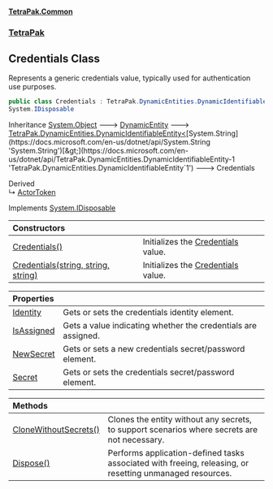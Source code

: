 #### [TetraPak.Common](index.md 'index')
### [TetraPak](TetraPak.md 'TetraPak')
## Credentials Class
Represents a generic credentials value, typically used for authentication use purposes.  
```csharp
public class Credentials : TetraPak.DynamicEntities.DynamicIdentifiableEntity<string>,
System.IDisposable
```

Inheritance [System.Object](https://docs.microsoft.com/en-us/dotnet/api/System.Object 'System.Object') &#129106; [DynamicEntity](TetraPak_DynamicEntities_DynamicEntity.md 'TetraPak.DynamicEntities.DynamicEntity') &#129106; [TetraPak.DynamicEntities.DynamicIdentifiableEntity&lt;](https://docs.microsoft.com/en-us/dotnet/api/TetraPak.DynamicEntities.DynamicIdentifiableEntity-1 'TetraPak.DynamicEntities.DynamicIdentifiableEntity`1')[System.String](https://docs.microsoft.com/en-us/dotnet/api/System.String 'System.String')[&gt;](https://docs.microsoft.com/en-us/dotnet/api/TetraPak.DynamicEntities.DynamicIdentifiableEntity-1 'TetraPak.DynamicEntities.DynamicIdentifiableEntity`1') &#129106; Credentials  

Derived  
&#8627; [ActorToken](TetraPak_ActorToken.md 'TetraPak.ActorToken')  

Implements [System.IDisposable](https://docs.microsoft.com/en-us/dotnet/api/System.IDisposable 'System.IDisposable')  

| Constructors | |
| :--- | :--- |
| [Credentials()](TetraPak_Credentials_Credentials().md 'TetraPak.Credentials.Credentials()') | Initializes the [Credentials](TetraPak_Credentials.md 'TetraPak.Credentials') value.<br/> |
| [Credentials(string, string, string)](TetraPak_Credentials_Credentials(string_string_string).md 'TetraPak.Credentials.Credentials(string, string, string)') | Initializes the [Credentials](TetraPak_Credentials.md 'TetraPak.Credentials') value.<br/> |

| Properties | |
| :--- | :--- |
| [Identity](TetraPak_Credentials_Identity.md 'TetraPak.Credentials.Identity') | Gets or sets the credentials identity element.<br/> |
| [IsAssigned](TetraPak_Credentials_IsAssigned.md 'TetraPak.Credentials.IsAssigned') | Gets a value indicating whether the credentials are assigned.<br/> |
| [NewSecret](TetraPak_Credentials_NewSecret.md 'TetraPak.Credentials.NewSecret') | Gets or sets a new credentials secret/password element.<br/> |
| [Secret](TetraPak_Credentials_Secret.md 'TetraPak.Credentials.Secret') | Gets or sets the credentials secret/password element.<br/> |

| Methods | |
| :--- | :--- |
| [CloneWithoutSecrets()](TetraPak_Credentials_CloneWithoutSecrets().md 'TetraPak.Credentials.CloneWithoutSecrets()') | Clones the entity without any secrets, to support scenarios where secrets are not necessary.<br/> |
| [Dispose()](TetraPak_Credentials_Dispose().md 'TetraPak.Credentials.Dispose()') | Performs application-defined tasks associated with freeing, releasing, or resetting unmanaged resources. |
